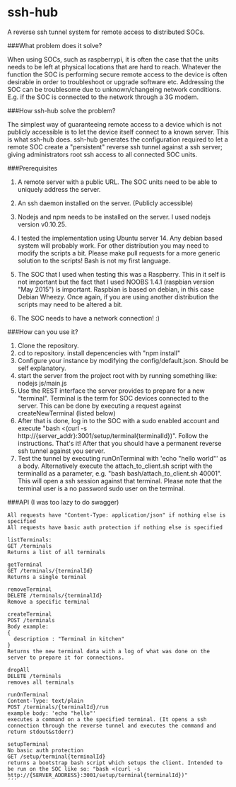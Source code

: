 # ssh-hub

A reverse ssh tunnel system for remote access to distributed SOCs.

###What problem does it solve?

When using SOCs, such as raspberrypi, it is often the case that the units needs to be left at physical locations that are hard to reach. Whatever the function the SOC is performing secure remote access to the device is often desirable in order to troubleshoot or upgrade software etc. Addressing the SOC can be troublesome due to unknown/changeing network conditions. E.g. if the SOC is connected to the network through a 3G modem.

###How ssh-hub solve the problem?

The simplest way of guaranteeing remote access to a device which is not publicly accessible is to let the device itself connect to a known server. This is what ssh-hub does. ssh-hub generates the configuration required to let a remote SOC create a "persistent" reverse ssh tunnel against a ssh server; giving administrators root ssh access to all connected SOC units. 

###Prerequisites
1. A remote server with a public URL. The SOC units need to be able to uniquely address the server.
2. An ssh daemon installed on the server. (Publicly accessible)
3. Nodejs and npm needs to be installed on the server. I used nodejs version v0.10.25.
4. I tested the implementation using Ubuntu server 14. Any debian based system will probably work. For other distribution you may need to modify the scripts a bit. Please make pull requests for a more generic solution to the scripts! Bash is not my first language. 

5. The SOC that I used when testing this was a Raspberry. This in it self is not important but the fact that I used NOOBS 1.4.1 (raspbian version "May 2015") is important. Raspbian is based on debian, in this case Debian Wheezy. Once again, if you are using another distribution the scripts may need to be altered a bit.
6. The SOC needs to have a network connection! :)

###How can you use it?

1. Clone the repository.
2. cd to repository. install depencencies with "npm install"
3. Configure your instance by modifying the config/default.json. Should be self explanatory.
4. start the server from the project root with by running something like: nodejs js/main.js
5. Use the REST interface the server provides to prepare for a new "terminal". Terminal is the term for SOC devices connected to the server. This can be done by executing a request against createNewTerminal (listed below)
6. After that is done, log in to the SOC with a sudo enabled account and execute "bash <(curl -s http://{server_addr}:3001/setup/terminal{terminalId})". Follow the instructions. That's it! After that you should have a permanent reverse ssh tunnel against you server.
7. Test the tunnel by executing runOnTerminal with 'echo "hello world"' as a body. Alternatively execute the attach_to_client.sh script with the terminalId as a parameter, e.g. "bash bash/attach_to_client.sh 40001". This will open a ssh session against that terminal. Please note that the terminal user is a no password sudo user on the terminal. 

###API (I was too lazy to do swagger)
```
All requests have "Content-Type: application/json" if nothing else is specified
All requests have basic auth protection if nothing else is specified

listTerminals:
GET /terminals
Returns a list of all terminals

getTerminal
GET /terminals/{terminalId}
Returns a single terminal

removeTerminal
DELETE /terminals/{terminalId}
Remove a specific terminal

createTerminal
POST /terminals
Body example:
{
  description : "Terminal in kitchen"
}
Returns the new terminal data with a log of what was done on the server to prepare it for connections.

dropAll
DELETE /terminals
removes all terminals

runOnTerminal
Content-Type: text/plain
POST /terminals/{terminalId}/run
example body: 'echo "hello"'
executes a command on a the specified terminal. (It opens a ssh connection through the reverse tunnel and executes the command and return stdout&stderr)

setupTerminal
No basic auth protection
GET /setup/terminal{terminalId}
returns a bootstrap bash script which setups the client. Intended to be run on the SOC like so: "bash <(curl -s http://{SERVER_ADDRESS}:3001/setup/terminal{terminalId})"
´´´
